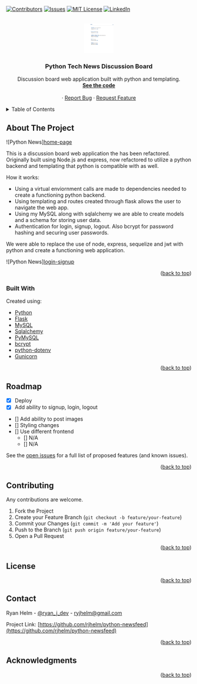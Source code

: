 <div id="top"></div>
<!--
*** Thanks for checking out the Best-README-Template. If you have a suggestion
*** that would make this better, please fork the repo and create a pull request
*** or simply open an issue with the tag "enhancement".
*** Don't forget to give the project a star!
*** Thanks again! Now go create something AMAZING! :D
-->



<!-- PROJECT SHIELDS -->
<!--
*** I'm using markdown "reference style" links for readability.
*** Reference links are enclosed in brackets [ ] instead of parentheses ( ).
*** See the bottom of this document for the declaration of the reference variables
*** for contributors-url, forks-url, etc. This is an optional, concise syntax you may use.
*** https://www.markdownguide.org/basic-syntax/#reference-style-links
-->
[![Contributors][contributors-shield]][contributors-url]
[![Issues][issues-shield]][issues-url]
[![MIT License][license-shield]][license-url]
[![LinkedIn][linkedin-shield]][linkedin-url]



<!-- PROJECT LOGO -->
<br />
<div align="center">
  <a href="https://github.com/rjhelm/python-newsfeed">
    <img src="https://github.com/rjhelm/python-newsfeed/blob/main/assets/home.png?raw=true" alt="Logo" width="80" height="80">
  </a>

  <h3 align="center">Python Tech News Discussion Board</h3>

  <p align="center">
    Discussion board web application built with python and templating. 
    <br />
    <a href="https://github.com/rjhelm/python-newsfeed"><strong>See the code</strong></a>
    <br />
    <br />
    ·
    <a href="https://github.com/othneildrew/Best-README-Template/issues">Report Bug</a>
    ·
    <a href="https://github.com/othneildrew/Best-README-Template/issues">Request Feature</a>
  </p>
</div>



<!-- TABLE OF CONTENTS -->
<details>
  <summary>Table of Contents</summary>
  <ol>
    <li>
      <a href="#about-the-project">About The Project</a>
      <ul>
        <li><a href="#built-with">Built With</a></li>
      </ul>
    </li>
    <li><a href="#usage">Usage</a></li>
    <li><a href="#roadmap">Roadmap</a></li>
    <li><a href="#contributing">Contributing</a></li>
    <li><a href="#license">License</a></li>
    <li><a href="#contact">Contact</a></li>
    <li><a href="#acknowledgments">Acknowledgments</a></li>
  </ol>
</details>



<!-- ABOUT THE PROJECT -->
## About The Project

![Python News][home-page](https://github.com/rjhelm/python-newsfeed/blob/main/assets/home.png?raw=true)

This is a discussion board web application the has been refactored. Originally built using Node.js and express, now refactored to utilize a python backend and templating that python is compatible with as well.

How it works:

* Using a virtual enviornment calls are made to dependencies needed to create a functioning python backend. 
* Using templating and routes created through flask allows the user to navigate the web app.
* Using my MySQL along with sqlalchemy we are able to create models and a schema for storing user data.
* Authentication for login, signup, logout. Also bcrypt for password hashing and securing user passwords.

We were able to replace the use of node, express, sequelize and jwt with python and create a functioning web application.

![Python News][login-signup](https://github.com/rjhelm/python-newsfeed/blob/main/assets/login-signup.png?raw=true)

<p align="right">(<a href="#top">back to top</a>)</p>



### Built With

Created using:

* [Python](https://www.python.org//)
* [Flask](https://flask.palletsprojects.com/en/2.0.x/)
* [MySQL](https://www.mysql.com/)
* [Sqlalchemy](https://www.sqlalchemy.org/)
* [PyMySQL](https://pymysql.readthedocs.io/en/latest/)
* [bcrypt](https://pypi.org/project/bcrypt/)
* [python-dotenv](https://pypi.org/project/python-dotenv/)
* [Gunicorn](https://docs.gunicorn.org/en/stable/)

<p align="right">(<a href="#top">back to top</a>)</p>


<!-- ROADMAP -->
## Roadmap

- [x] Deploy 
- [x] Add ability to signup, login, logout
- [] Add ability to post images
- [] Styling changes
- [] Use different frontend 
    - [] N/A
    - [] N/A

See the [open issues](https://github.com/rjhelm/python-newsfeed) for a full list of proposed features (and known issues).

<p align="right">(<a href="#top">back to top</a>)</p>



<!-- CONTRIBUTING -->
## Contributing

Any contributions are welcome.

1. Fork the Project
2. Create your Feature Branch (`git checkout -b feature/your-feature`)
3. Commit your Changes (`git commit -m 'Add your feature'`)
4. Push to the Branch (`git push origin feature/your-feature`)
5. Open a Pull Request

<p align="right">(<a href="#top">back to top</a>)</p>



<!-- LICENSE -->
## License



<p align="right">(<a href="#top">back to top</a>)</p>



<!-- CONTACT -->
## Contact

Ryan Helm - [@ryan_j_dev](https://twitter.com/ryan_j_dev) - ryjhelm@gmail.com

Project Link: [https://github.com/rjhelm/python-newsfeed](https://github.com/rjhelm/python-newsfeed)

<p align="right">(<a href="#top">back to top</a>)</p>



<!-- ACKNOWLEDGMENTS -->
## Acknowledgments

<p align="right">(<a href="#top">back to top</a>)</p>



<!-- MARKDOWN LINKS & IMAGES -->
<!-- https://www.markdownguide.org/basic-syntax/#reference-style-links -->
[contributors-shield]: https://img.shields.io/github/contributors/rjhelm/python-newsfeed.svg?style=for-the-badge
[contributors-url]: https://github.com/rjhelm/python-newsfeed
[issues-shield]: https://img.shields.io/github/issues/rjhelm/python-newsfeed.svg?style=for-the-badge
[issues-url]: https://github.com/rjhelm/python-newsfeed/issues
[license-shield]: https://img.shields.io/github/license/rjhelm/python-newsfeed.svg?style=for-the-badge
[license-url]: https://github.com/rjhelm/python-newsfeed/blob/master/LICENSE.txt
[linkedin-shield]: https://img.shields.io/badge/-LinkedIn-black.svg?style=for-the-badge&logo=linkedin&colorB=555
[linkedin-url]: https://linkedin.com/in/ryjhelm
